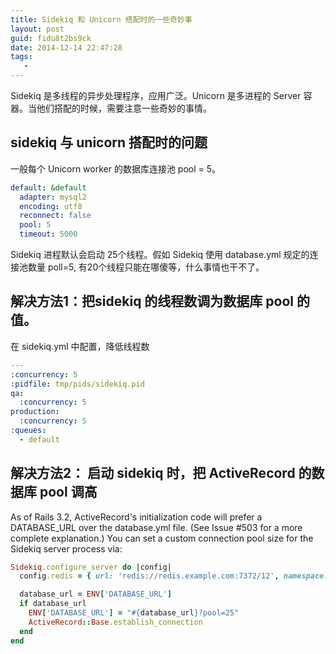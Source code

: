 ```yaml
---
title: Sidekiq 和 Unicorn 搭配时的一些奇妙事
layout: post
guid: fidu8t2bs9ck
date: 2014-12-14 22:47:28
tags:
   -
---
```


Sidekiq 是多线程的异步处理程序，应用广泛。Unicorn 是多进程的 Server 容器。当他们搭配的时候，需要注意一些奇妙的事情。


## sidekiq 与 unicorn 搭配时的问题

一般每个 Unicorn worker 的数据库连接池 pool = 5。

```yaml
default: &default
  adapter: mysql2
  encoding: utf8
  reconnect: false
  pool: 5
  timeout: 5000
```

Sidekiq 进程默认会启动 25个线程。假如 Sidekiq 使用 database.yml 规定的连接池数量 poll=5, 有20个线程只能在哪傻等，什么事情也干不了。


## 解决方法1：把sidekiq 的线程数调为数据库 pool 的值。

在 sidekiq.yml 中配置，降低线程数

```yaml
---
:concurrency: 5
:pidfile: tmp/pids/sidekiq.pid
qa:
  :concurrency: 5
production:
  :concurrency: 5
:queues:
  - default
```


## 解决方法2： 启动 sidekiq 时，把 ActiveRecord 的数据库 pool 调高


As of Rails 3.2, ActiveRecord's initialization code will prefer a DATABASE_URL over the database.yml file. (See Issue #503 for a more complete explanation.) You can set a custom connection pool size for the Sidekiq server process via:


```ruby
Sidekiq.configure_server do |config|
  config.redis = { url: 'redis://redis.example.com:7372/12', namespace: 'mynamespace' }

  database_url = ENV['DATABASE_URL']
  if database_url
    ENV['DATABASE_URL'] = "#{database_url}?pool=25"
    ActiveRecord::Base.establish_connection
  end
end
```
